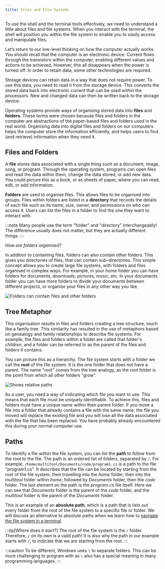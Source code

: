 ```yaml
---
title: Files and File Systems
---
```


To use the shell and the terminal tools effectively, we need to understand a little about files and file systems. When you interact with the terminal, the shell will position you within the file system to enable you to easily access and manipulate files.

Let’s return to our low-level thinking on how the computer actually works. You should recall that the computer is an electronic device. Current flows through the transistors within the computer, enabling different values and actions to be achieved. However, this all disappears when the power is turned off. In order to retain data, some other technologies are required.

Storage devices can retain data in a way that does not require power. To use this data, you need to read it from the storage device. This converts the stored data back into electronic current that can be used within the processors. New and changed data can then be written back to the storage device.

Operating systems provide ways of organising stored data into **files** and **folders**.
These terms were chosen because files and folders in the computer are abstractions of the paper-based files and folders used in the real world.
Organising data into digital files and folders on our computers helps the computer store the information efficiently, and helps users to find (and retrieve) information when they need it.

## Files and Folders

A **file** stores data associated with a single thing such as a document, image, song, or program. Through the operating system, programs can open files and read the data within them, change the data stored, or add new data. You could picture this as a book, or as sheets of paper, where you can read, edit, or add information.

**Folders** are used to organise files. This allows files to be organised into groups. Files within folders are listed in a **directory** that records the details of each file such as its name, size, owner, and permissions on who can access it. Users can list the files in a folder to find the one they want to interact with.

:::note
Many people use the term "folder" and "directory" interchangeably!
The difference usually does not matter, but they are actually different things.
:::

*How are folders organised?*

In addition to containing files, folders can also contain other folders. This gives you directories of files, that can contain sub-directories. This simple concept allows you to create large file systems, with folders and files organised in complex ways. For example, in your home folder you can have folders for documents, downloads, pictures, music, etc. In your documents folder you can have more folders to divide your documents between different projects, or organise your files in any other way you like.

![Folders can contain files and other folders](./images/files-folders.png)

## Tree Metaphor

This organisation results in files and folders creating a tree structure, much like a family tree. This similarity has resulted in the use of metaphors based on genealogy and family relationships to describe file systems. For example, the files and folders within a folder are called that folder's *children*, and a folder can be referred to as the *parent* of the files and folders it contains.

You can picture this as a hierarchy. The file system starts with a folder we call the **root** of the file system. It is the one folder that does not have a parent. The name "root" comes from the tree analogy, as the root folder is the point from which all other folders "grow".

![Shows relative paths](./images/parent-child.png)

As a user, you need a way of indicating which file you want to use. This means that each file must be uniquely identifiable. To achieve this, files and folders must have a unique name within their parent folder. If you move a file into a folder that already contains a file with the same name, the file you moved will replace the existing file and you will lose all the data associated with the file that has been replaced. You have probably already encountered this during your normal computer use.

## Paths

To identify a file within the file system, you can list the **path** to follow from the root to the file. The path is an ordered list of folders, separated by `/`. For example, `/home/multitool/Documents/code/program1.cs` is a path to the file "program1.cs". It describes that the file can be located by starting from the root of the file system, then travelling into the *home* folder, then into the *multitool* folder within *home*, followed by *Documents* folder, then the *code* folder. The last element on the path is the *program.cs* file itself. Here we can see that *Documents* folder is the parent of the *code* folder, and the *multitool* folder is the parent of the *Documents* folder.

This is an example of an **absolute path**, which is a path that is lists out every folder from the root of the file system to a specific file or folder.
We will discuss an alternative to absolute paths when we learn how to [navigate the file system in a terminal](../04-files-shell/#folder-shortcuts).

:::tip[Where does it start?]
The root of the file system is the `/` folder. Therefore, `/` on its own is a valid path! It is also why the path in our example starts with `/`, to indicate that we are starting from the root.
:::

:::caution
To be different, Windows uses `\` to separate folders. This can be more challenging to program with as `\` also has a special meaning in many programming languages.
:::
